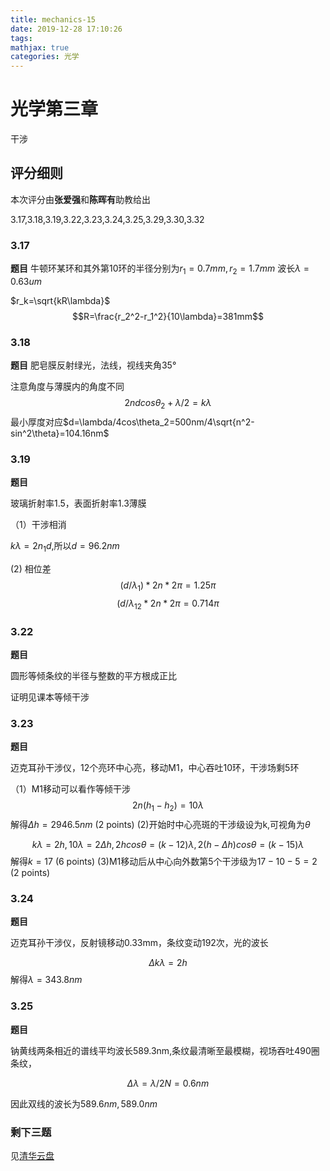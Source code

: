 ```yaml
---
title: mechanics-15
date: 2019-12-28 17:10:26
tags:
mathjax: true
categories: 光学
---
```

# 光学第三章

干涉
## 评分细则

本次评分由**张爱强**和**陈晖有**助教给出

3.17,3.18,3.19,3.22,3.23,3.24,3.25,3.29,3.30,3.32
### 3.17
**题目**
牛顿环某环和其外第10环的半径分别为$r_1=0.7mm,r_2=1.7mm$
波长$\lambda=0.63um$

$r_k=\sqrt{kR\lambda}$
$$R=\frac{r_2^2-r_1^2}{10\lambda}=381mm$$
### 3.18
**题目**
肥皂膜反射绿光，法线，视线夹角35°

注意角度与薄膜内的角度不同
$$2ndcos\theta_2+\lambda/2=k\lambda$$
最小厚度对应$d=\lambda/4cos\theta_2=500nm/4\sqrt{n^2-sin^2\theta}=104.16nm$
### 3.19
**题目**

玻璃折射率1.5，表面折射率1.3薄膜

（1）干涉相消

$k\lambda=2n_1d$,所以$d=96.2nm$

(2) 相位差
$$(d/\lambda_1)*2n*2\pi=1.25\pi$$
$$(d/\lambda_12*2n*2\pi=0.714\pi$$
### 3.22
**题目**

圆形等倾条纹的半径与整数的平方根成正比

证明见课本等倾干涉

### 3.23
**题目**

迈克耳孙干涉仪，12个亮环中心亮，移动M1，中心吞吐10环，干涉场剩5环

（1）M1移动可以看作等倾干涉
$$2n(h_1-h_2)=10\lambda$$
解得$\Delta h=2946.5nm$
      (2 points)
(2)开始时中心亮斑的干涉级设为k,可视角为$\theta$

$$k\lambda=2h,10\lambda=2\Delta h, 2hcos\theta=(k-12)\lambda,2(h-\Delta h)cos\theta=(k-15)\lambda$$
解得$k=17$
       (6 points)
(3)M1移动后从中心向外数第5个干涉级为$17-10-5=2$
       (2 points)
### 3.24
**题目**

迈克耳孙干涉仪，反射镜移动0.33mm，条纹变动192次，光的波长

$$\Delta k\lambda=2h$$
解得$\lambda=343.8nm$

### 3.25
**题目**

钠黄线两条相近的谱线平均波长589.3nm,条纹最清晰至最模糊，视场吞吐490圈条纹，

$$\Delta \lambda=\lambda/2N=0.6nm$$

因此双线的波长为$589.6nm,589.0nm$

### 剩下三题

见[清华云盘](https://cloud.tsinghua.edu.cn/f/52bd8f279f8943b48d0c/)
